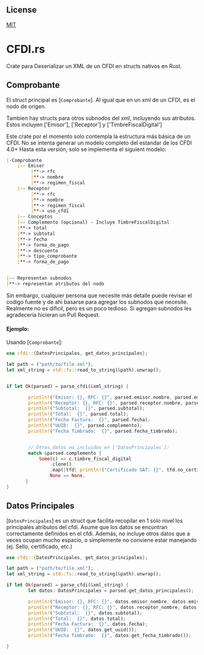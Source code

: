 
## License

[MIT](https://choosealicense.com/licenses/mit/)





 # CFDI.rs

 Crate para Deserializar un XML de un CFDI en structs nativos en Rust.


 ## Comprobante

 El struct principal es [`Comprobante`]. Al igual que en un xml de un CFDI, es el nodo de origen.

 Tambien hay structs para otros subnodos del xml, incluyendo sus atributos. Estos incluyen
 ['Emisor'], ['Receptor'] y ['TimbreFiscalDigital']

 Este crate por el momento solo contempla la estructura más básica de un CFDI.
 No se intenta generar un modelo completo del estandar de los CFDI 4.0+
 Hasta esta versión, solo se implementa el siguient modelo:

 ```markdown
|-Comprobante
     |-- Emisor
          |**-> rfc
          |**-> nombre
          |**-> regimen_fiscal
     |-- Receptor
          |**-> rfc
          |**-> nombre
          |**-> regimen_fiscal
          |**-> uso_cfdi
     |-- Conceptos
     |-- Complemento (opcional) - Incluye TimbreFiscalDigital
     |**-> total
     |**-> subtotal
     |**-> fecha
     |**-> forma_de_pago
     |**-> descuento
     |**-> tipo_comprobante
     |**-> forma_de_pago


 |-- Representan subnodos
 |**-> representan atributos del nodo
 ```


 Sin embargo, cualquier persona que necesite más detalle puede revisar el codigo fuente y
 de ahi basarse para agregar los subnodos que necesite. Realmente no es dificil, pero es
 un poco tedioso. Si agregan subnodos les agradecería hicieran un Pull Request.





 #### Ejemplo:
 Usando [`Comprobante`]:
 ```rust
 use cfdi::{DatosPrincipales, get_datos_principales};

 let path = ("path/to/file.xml");
 let xml_string = std::fs::read_to_string(&path).unwrap();


 if let Ok(parsed) = parse_cfdi(&xml_string) {

         println!("Emisor: {}, RFC: {}", parsed.emisor.nombre, parsed.emisor.rfc);
         println!("Receptor: {}, RFC: {}", parsed.receptor.nombre, parsed.receptor.rfc);
         println!("Subtotal:  {}", parsed.subtotal);
         println!("Total:  {}", parsed.total);
         println!("Fecha Factura:  {}", parsed.fecha);
         println!("UUID:  {}", parsed.complemento);
         println!("Fecha Timbrado:  {}", parsed.fecha_timbrado);


         // Otros datos no incluidos en [`DatosPrincipales`]:
         match &parsed.complemento {
             Some(c) => c.timbre_fiscal_digital
                 .clone()
                 .map(|tfd| println!("Certificado SAT: {}", tfd.no_certificado_sat),
                 None => None,
        }
 }
```


 ## Datos Principales
 [`DatosPrincipales`] es un struct que facilita recopilar en 1 solo nivel los principales
 atributos del cfdi. Asume que los datos se encuntran correctamente definidos en el cfdi.
 Además, no incluye otros datos que a veces ocupan mucho espacio, o simplemente no conviene
 estar manejando (ej. Sello, certificado, etc.)



 ```rust
 use cfdi::{DatosPrincipales, get_datos_principales};

 let path = ("path/to/file.xml");
 let xml_string = std::fs::read_to_string(&path).unwrap();

 if let Ok(parsed) = parse_cfdi(&xml_string) {
         let datos: DatosPrincipales = parsed.get_datos_principales();

         println!("Emisor: {}, RFC: {}", datos.emisor_nombre, datos.emisor_rfc);
         println!("Receptor: {}, RFC: {}", datos.receptor_nombre, datos.receptor_rfc);
         println!("Subtotal:  {}", datos.subtotal);
         println!("Total:  {}", datos.total);
         println!("Fecha Factura:  {}", datos.fecha);
         println!("UUID:  {}", datos.get_uuid());
         println!("Fecha Timbrado:  {}", datos.get_fecha_timbrado());

 }
 ```
